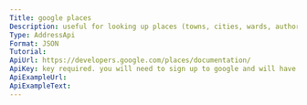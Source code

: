 ```yaml
---
Title: google places
Description: useful for looking up places (towns, cities, wards, authorities) and returning geo-location data
Type: AddressApi
Format: JSON
Tutorial:
ApiUrl: https://developers.google.com/places/documentation/
ApiKey: key required. you will need to sign up to google and will have usage limits.
ApiExampleUrl:
ApiExampleText:
---
```

